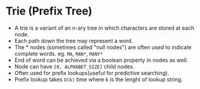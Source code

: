 # Trie (Prefix Tree)

- A trie is a variant of an n-ary tree in which characters are stored at each node. 
- Each path down the tree may represent a word.
- The * nodes (sometimes called "null nodes") are often used to indicate complete words. eg. `MA`, `MAN*`, `MANY*`
- End of word can be achieved via a boolean property in nodes as well.
- Node can have `[0, ALPHABET_SIZE]` child nodes.
- Often used for prefix lookups(useful for predictive searching).
- Prefix lookup takes `O(k)` time where k is the lenght of lookup string. 
